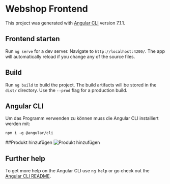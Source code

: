 

# Webshop Frontend

This project was generated with [Angular CLI](https://github.com/angular/angular-cli) version 7.1.1.

## Frontend starten

Run `ng serve` for a dev server. Navigate to `http://localhost:4200/`. The app will automatically reload if you change any of the source files.


## Build

Run `ng build` to build the project. The build artifacts will be stored in the `dist/` directory. Use the `--prod` flag for a production build.

## Angular CLI
Um das Programm verwenden zu können muss die Angular CLI installiert werden mit:

``npm i -g @angular/cli``

##Produkt hinzufügen
![Produkt hinzufügen](ProduktHinzufügen.gif)

## Further help

To get more help on the Angular CLI use `ng help` or go check out the [Angular CLI README](https://github.com/angular/angular-cli/blob/master/README.md).
